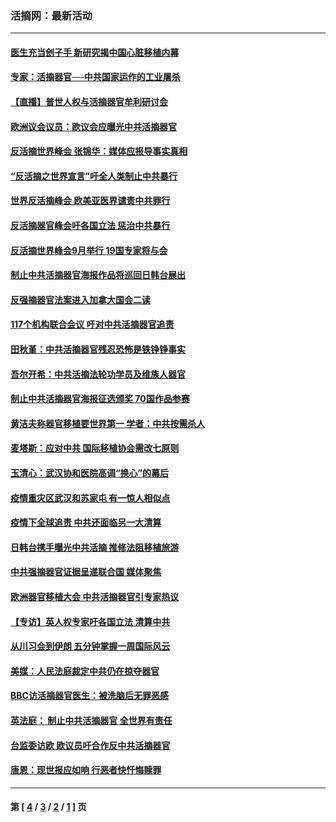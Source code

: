 ### 活摘网：最新活动
---
#### [医生充当刽子手 新研究揭中国心脏移植内幕](../../pages/nf5883/n13772291.md?08010430) 
#### [专家：活摘器官──中共国家运作的工业屠杀](../../pages/nf5883/n13761178.md?08010430) 
#### [【直播】普世人权与活摘器官牟利研讨会](../../pages/nf5883/n13425146.md?08010430) 
#### [欧洲议会议员：欧议会应曝光中共活摘器官](../../pages/nf5883/n13336571.md?08010430) 
#### [反活摘世界峰会 张锦华：媒体应报导事实真相](../../pages/nf5883/n13278502.md?08010430) 
#### [“反活摘之世界宣言”吁全人类制止中共暴行](../../pages/nf5883/n13259730.md?08010430) 
#### [世界反活摘峰会 欧美亚医界谴责中共罪行](../../pages/nf5883/n13253550.md?08010430) 
#### [反活摘器官峰会吁各国立法 惩治中共暴行](../../pages/nf5883/n13245052.md?08010430) 
#### [反活摘世界峰会9月举行 19国专家将与会](../../pages/nf5883/n13201492.md?08010430) 
#### [制止中共活摘器官海报作品将巡回日韩台展出](../../pages/nf5883/n13177791.md?08010430) 
#### [反强摘器官法案进入加拿大国会二读](../../pages/nf5883/n13033450.md?08010430) 
#### [117个机构联合会议 吁对中共活摘器官追责](../../pages/nf5883/n12775087.md?08010430) 
#### [田秋堇：中共活摘器官残忍恐怖是铁铮铮事实](../../pages/nf5883/n12702148.md?08010430) 
#### [吾尔开希：中共活摘法轮功学员及维族人器官](../../pages/nf5883/n12693197.md?08010430) 
#### [制止中共活摘器官海报征选颁奖 70国作品参赛](../../pages/nf5883/n12692050.md?08010430) 
#### [黄洁夫称器官移植要世界第一 学者：中共按需杀人](../../pages/nf5883/n12572329.md?08010430) 
#### [麦塔斯：应对中共 国际移植协会需改七原则](../../pages/nf5883/n12514711.md?08010430) 
#### [玉清心：武汉协和医院高调“换心”的幕后](../../pages/nf5883/n12298730.md?08010430) 
#### [疫情重灾区武汉和苏家屯 有一惊人相似点](../../pages/nf5883/n12150824.md?08010430) 
#### [疫情下全球追责 中共还面临另一大清算](../../pages/nf5883/n12070397.md?08010430) 
#### [日韩台携手曝光中共活摘 推修法阻移植旅游](../../pages/nf5883/n11712046.md?08010430) 
#### [中共强摘器官证据呈递联合国 媒体聚焦](../../pages/nf5883/n11546426.md?08010430) 
#### [欧洲器官移植大会 中共活摘器官引专家热议](../../pages/nf5883/n11539095.md?08010430) 
#### [【专访】英人权专家吁各国立法 清算中共](../../pages/nf5883/n11367315.md?08010430) 
#### [从川习会到伊朗 五分钟掌握一周国际风云](../../pages/nf5883/n11338520.md?08010430) 
#### [美媒：人民法庭裁定中共仍在掠夺器官](../../pages/nf5883/n11334897.md?08010430) 
#### [BBC访活摘器官医生：被洗脑后无罪恶感](../../pages/nf5883/n11335935.md?08010430) 
#### [英法庭： 制止中共活摘器官 全世界有责任](../../pages/nf5883/n11330691.md?08010430) 
#### [台监委访欧 欧议员吁合作反中共活摘器官](../../pages/nf5883/n11109190.md?08010430) 
#### [唐恩：现世报应如响 行恶者快忏悔赎罪](../../pages/nf5883/n11104016.md?08010430) 

---
#### 第 [ [4](./4.md?08010430) / [3](./3.md?08010430) / [2](./2.md?08010430) / [1](./1.md?08010430) ] 页
